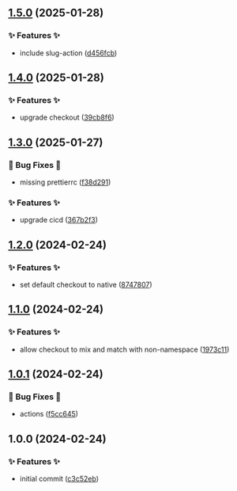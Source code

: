 ## [1.5.0](https://github.com/AtomiCloud/actions.setup-docker/compare/v1.4.0...v1.5.0) (2025-01-28)


### ✨ Features ✨

* include slug-action ([d456fcb](https://github.com/AtomiCloud/actions.setup-docker/commit/d456fcb735ab10e2edcaa91334175e08795689ea))

## [1.4.0](https://github.com/AtomiCloud/actions.setup-docker/compare/v1.3.0...v1.4.0) (2025-01-28)


### ✨ Features ✨

* upgrade checkout ([39cb8f6](https://github.com/AtomiCloud/actions.setup-docker/commit/39cb8f64826884ef64e8dcec443207ea5e7a701d))

## [1.3.0](https://github.com/AtomiCloud/actions.setup-docker/compare/v1.2.0...v1.3.0) (2025-01-27)


### 🐛 Bug Fixes 🐛

* missing prettierrc ([f38d291](https://github.com/AtomiCloud/actions.setup-docker/commit/f38d291cf178b6dff8ac840fd004075d666a3a77))


### ✨ Features ✨

* upgrade cicd ([367b2f3](https://github.com/AtomiCloud/actions.setup-docker/commit/367b2f3e8a85cb6bf35b59261db5be689cf11c60))

## [1.2.0](https://github.com/AtomiCloud/actions.setup-docker/compare/v1.1.0...v1.2.0) (2024-02-24)


### ✨ Features ✨

* set default checkout to native ([8747807](https://github.com/AtomiCloud/actions.setup-docker/commit/8747807b79212b5203a885bbc434370f7a35dad0))

## [1.1.0](https://github.com/AtomiCloud/actions.setup-docker/compare/v1.0.1...v1.1.0) (2024-02-24)


### ✨ Features ✨

* allow checkout to mix and match with non-namespace ([1973c11](https://github.com/AtomiCloud/actions.setup-docker/commit/1973c1159752bad660375bd427b935dbfc8ff3eb))

## [1.0.1](https://github.com/AtomiCloud/actions.setup-docker/compare/v1.0.0...v1.0.1) (2024-02-24)


### 🐛 Bug Fixes 🐛

* actions ([f5cc645](https://github.com/AtomiCloud/actions.setup-docker/commit/f5cc645626d51c0dc120de42f88ca7bb08d3d15b))

## 1.0.0 (2024-02-24)


### ✨ Features ✨

* initial commit ([c3c52eb](https://github.com/AtomiCloud/actions.setup-docker/commit/c3c52eb888ac19cea90d96dc767d14274444e16b))
